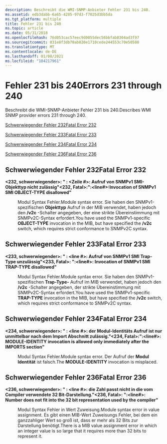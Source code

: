 ```yaml
---
description: Beschreibt die WMI-SNMP-Anbieter Fehler 231 bis 240.
ms.assetid: edb3dabb-6a65-4285-97d3-f7025d3bb5da
ms.tgt_platform: multiple
title: Fehler 231 bis 240
ms.topic: article
ms.date: 05/31/2018
ms.openlocfilehash: 76d053cac57eec9d0055dec56bbfab8304ad3f97
ms.sourcegitcommit: 831e8f3db78ab820e1710cede244553c70e50500
ms.translationtype: MT
ms.contentlocale: de-DE
ms.lasthandoff: 01/08/2021
ms.locfileid: "104217961"
---
```

# <a name="errors-231-through-240"></a><span data-ttu-id="bff41-103">Fehler 231 bis 240</span><span class="sxs-lookup"><span data-stu-id="bff41-103">Errors 231 through 240</span></span>

<span data-ttu-id="bff41-104">Beschreibt die WMI-SNMP-Anbieter Fehler 231 bis 240.</span><span class="sxs-lookup"><span data-stu-id="bff41-104">Describes WMI SNMP provider errors 231 through 240.</span></span>

[<span data-ttu-id="bff41-105">Schwerwiegender Fehler 232</span><span class="sxs-lookup"><span data-stu-id="bff41-105">Fatal Error 232</span></span>](#fatal-error-232)

[<span data-ttu-id="bff41-106">Schwerwiegender Fehler 233</span><span class="sxs-lookup"><span data-stu-id="bff41-106">Fatal Error 233</span></span>](#fatal-error-233)

[<span data-ttu-id="bff41-107">Schwerwiegender Fehler 234</span><span class="sxs-lookup"><span data-stu-id="bff41-107">Fatal Error 234</span></span>](#fatal-error-234)

[<span data-ttu-id="bff41-108">Schwerwiegender Fehler 236</span><span class="sxs-lookup"><span data-stu-id="bff41-108">Fatal Error 236</span></span>](#fatal-error-236)

## <a name="fatal-error-232"></a><span data-ttu-id="bff41-109">Schwerwiegender Fehler 232</span><span class="sxs-lookup"><span data-stu-id="bff41-109">Fatal Error 232</span></span>

<dl> <dt>

<span data-ttu-id="bff41-110"><span id="_232__Fatal____fileName___line___Invocation_of_SNMPv1_SMI_OBJECT-TYPE_disallowed_"></span><span id="_232__fatal____filename___line___invocation_of_snmpv1_smi_object-type_disallowed_"></span><span id="_232__FATAL____FILENAME___LINE___INVOCATION_OF_SNMPV1_SMI_OBJECT-TYPE_DISALLOWED_"></span>**<232, schwerwiegender>: " <fileName> : <Zeile \#>: Aufruf von SNMPv1 SMI-Objekttyp nicht zulässig"**</span><span class="sxs-lookup"><span data-stu-id="bff41-110"><span id="_232__Fatal____fileName___line___Invocation_of_SNMPv1_SMI_OBJECT-TYPE_disallowed_"></span><span id="_232__fatal____filename___line___invocation_of_snmpv1_smi_object-type_disallowed_"></span><span id="_232__FATAL____FILENAME___LINE___INVOCATION_OF_SNMPV1_SMI_OBJECT-TYPE_DISALLOWED_"></span>**<232, Fatal>:"<fileName>:<line\#>:Invocation of SNMPv1 SMI OBJECT-TYPE disallowed"**</span></span>
</dt> <dd>

<span data-ttu-id="bff41-111">Modul Syntax Fehler.</span><span class="sxs-lookup"><span data-stu-id="bff41-111">Module syntax error.</span></span> <span data-ttu-id="bff41-112">Sie haben den SNMPv1-spezifischen **Objekttyp** Aufruf in der MIB verwendet, haben jedoch den **/v2c** -Schalter angegeben, der eine strikte Übereinstimmung mit SNMPv2C-Syntax erfordert.</span><span class="sxs-lookup"><span data-stu-id="bff41-112">You have used the SNMPv1-specific **OBJECT-TYPE** invocation in the MIB, but have specified the **/v2c** switch, which requires strict conformance to SNMPv2C syntax.</span></span>

</dd> </dl>

## <a name="fatal-error-233"></a><span data-ttu-id="bff41-113">Schwerwiegender Fehler 233</span><span class="sxs-lookup"><span data-stu-id="bff41-113">Fatal Error 233</span></span>

<dl> <dt>

<span data-ttu-id="bff41-114"><span id="_233__Fatal_____fileName___line____Invocation_of_SNMPv1_SMI_TRAP-TYPE_disallowed_"></span><span id="_233__fatal_____filename___line____invocation_of_snmpv1_smi_trap-type_disallowed_"></span><span id="_233__FATAL_____FILENAME___LINE____INVOCATION_OF_SNMPV1_SMI_TRAP-TYPE_DISALLOWED_"></span>**<233, schwerwiegender>: " <fileName> : <line \#>: Aufruf von SNMPv1 SMI Trap-Type unzulässig"**</span><span class="sxs-lookup"><span data-stu-id="bff41-114"><span id="_233__Fatal_____fileName___line____Invocation_of_SNMPv1_SMI_TRAP-TYPE_disallowed_"></span><span id="_233__fatal_____filename___line____invocation_of_snmpv1_smi_trap-type_disallowed_"></span><span id="_233__FATAL_____FILENAME___LINE____INVOCATION_OF_SNMPV1_SMI_TRAP-TYPE_DISALLOWED_"></span>**<233, Fatal>: "<fileName>:<line\#>: Invocation of SNMPv1 SMI TRAP-TYPE disallowed"**</span></span>
</dt> <dd>

<span data-ttu-id="bff41-115">Modul Syntax Fehler.</span><span class="sxs-lookup"><span data-stu-id="bff41-115">Module syntax error.</span></span> <span data-ttu-id="bff41-116">Sie haben den SNMPv1-spezifischen **Trap-Type-** Aufruf im MIB verwendet, haben jedoch den **/v2c** -Schalter angegeben, der strikte Übereinstimmung mit SNMPv2C-Syntax erfordert.</span><span class="sxs-lookup"><span data-stu-id="bff41-116">You have used the SNMPv1-specific **TRAP-TYPE** invocation in the MIB, but have specified the **/v2c** switch, which requires strict conformance to SNMPv2C syntax.</span></span>

</dd> </dl>

## <a name="fatal-error-234"></a><span data-ttu-id="bff41-117">Schwerwiegender Fehler 234</span><span class="sxs-lookup"><span data-stu-id="bff41-117">Fatal Error 234</span></span>

<dl> <dt>

<span data-ttu-id="bff41-118"><span id="_234__Fatal____fileName___line____MODULE-IDENTITY_invocation_is_allowed_only_immediately_after_the_IMPORTS_section_"></span><span id="_234__fatal____filename___line____module-identity_invocation_is_allowed_only_immediately_after_the_imports_section_"></span><span id="_234__FATAL____FILENAME___LINE____MODULE-IDENTITY_INVOCATION_IS_ALLOWED_ONLY_IMMEDIATELY_AFTER_THE_IMPORTS_SECTION_"></span>**<234, schwerwiegender>: " <fileName> : <line \#>: der Modul-Identitäts Aufruf ist nur unmittelbar nach dem Import Abschnitt zulässig."**</span><span class="sxs-lookup"><span data-stu-id="bff41-118"><span id="_234__Fatal____fileName___line____MODULE-IDENTITY_invocation_is_allowed_only_immediately_after_the_IMPORTS_section_"></span><span id="_234__fatal____filename___line____module-identity_invocation_is_allowed_only_immediately_after_the_imports_section_"></span><span id="_234__FATAL____FILENAME___LINE____MODULE-IDENTITY_INVOCATION_IS_ALLOWED_ONLY_IMMEDIATELY_AFTER_THE_IMPORTS_SECTION_"></span>**<234, Fatal>:"<fileName>:<line\#>: MODULE-IDENTITY invocation is allowed only immediately after the IMPORTS section"**</span></span>
</dt> <dd>

<span data-ttu-id="bff41-119">Modul Syntax Fehler.</span><span class="sxs-lookup"><span data-stu-id="bff41-119">Module syntax error.</span></span> <span data-ttu-id="bff41-120">Der Aufruf der **Modul Identität** ist falsch.</span><span class="sxs-lookup"><span data-stu-id="bff41-120">The **MODULE-IDENTITY** invocation is misplaced.</span></span>

</dd> </dl>

## <a name="fatal-error-236"></a><span data-ttu-id="bff41-121">Schwerwiegender Fehler 236</span><span class="sxs-lookup"><span data-stu-id="bff41-121">Fatal Error 236</span></span>

<dl> <dt>

<span data-ttu-id="bff41-122"><span id="_236__Fatal_____fileName___line____Number_does_not_fit_into_the_32_bit_representation_used_by_the_compiler_"></span><span id="_236__fatal_____filename___line____number_does_not_fit_into_the_32_bit_representation_used_by_the_compiler_"></span><span id="_236__FATAL_____FILENAME___LINE____NUMBER_DOES_NOT_FIT_INTO_THE_32_BIT_REPRESENTATION_USED_BY_THE_COMPILER_"></span>**<236, schwerwiegender>: " <fileName> : <line \#>: die Zahl passt nicht in die vom Compiler verwendete 32 Bit-Darstellung."**</span><span class="sxs-lookup"><span data-stu-id="bff41-122"><span id="_236__Fatal_____fileName___line____Number_does_not_fit_into_the_32_bit_representation_used_by_the_compiler_"></span><span id="_236__fatal_____filename___line____number_does_not_fit_into_the_32_bit_representation_used_by_the_compiler_"></span><span id="_236__FATAL_____FILENAME___LINE____NUMBER_DOES_NOT_FIT_INTO_THE_32_BIT_REPRESENTATION_USED_BY_THE_COMPILER_"></span>**<236, Fatal>: "<fileName>:<line\#>: Number does not fit into the 32 bit representation used by the compiler"**</span></span>
</dt> <dd>

<span data-ttu-id="bff41-123">Modul Syntax Fehler in Wert Zuweisung.</span><span class="sxs-lookup"><span data-stu-id="bff41-123">Module syntax error in value assignment.</span></span> <span data-ttu-id="bff41-124">Es gibt einen MIB-Wert Zuweisungs Fehler, bei dem ein ganzzahliger Wert so groß ist, dass er mehr als 32 Bits zur Darstellung benötigt.</span><span class="sxs-lookup"><span data-stu-id="bff41-124">There is a MIB value assignment error in which an integer value is so large that it requires more than 32 bits to represent it.</span></span>

</dd> </dl>

 

 




